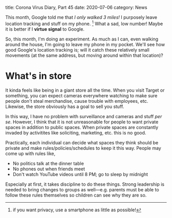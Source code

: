 title: Corona Virus Diary, Part 45
date: 2020-07-06
category: News

This month, Google told me that *I only walked 3 miles!* I purposely
leave location tracking and stuff on my phone. [^1] What a sad, low
number! Maybe it is better if I **virtue signal** to Google.

So, this month, I'm doing an experiment. As much as I can, even
walking around the house, I'm going to leave my phone in my pocket.
We'll see how good Google's location tracking is; will it catch these
relatively small movements (at the same address, but moving around
within that location)?

What's in store
===============

It kinda feels like being in a giant store all the time. When you
visit Target or something, you can expect cameras everywhere watching
to make sure people don't steal merchandise, cause trouble with
employees, etc. Likewise, the store obviously has a goal to sell you
stuff.

In this way, I have no problem with surveillance and cameras and stuff
*per se*. However, I think that it is not unreasonable for people to
want private spaces in addition to public spaces. When private spaces
are constantly invaded by activitites like soliciting, marketing, etc.
this is no good.

Practically, each individual can decide what spaces they think should
be private and make rules/policies/schedules to keep it this way.
People may come up with rules like,

- No politics talk at the dinner table 
- No phones out when friends meet
- Don't watch YouTube videos until 8 PM; go to sleep by midnight

Especially at first, it takes discipline to do these things. Strong
 leadership is needed to bring changes to groups as well&mdash;e.g.
 parents must be able to follow these rules themselves so children can
 see why they are so.

[^1]: if you want privacy, use a smartphone as little as possible!
